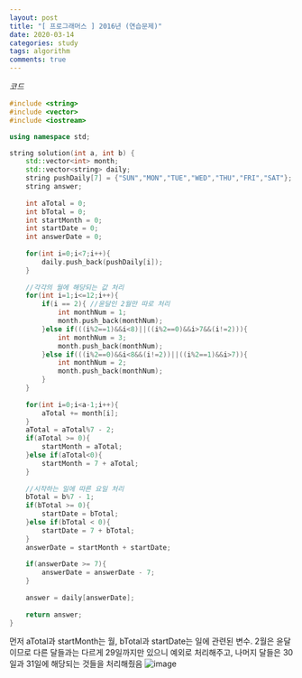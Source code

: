 ```yaml
---
layout: post
title: "[ 프로그래머스 ] 2016년 (연습문제)"
date: 2020-03-14
categories: study
tags: algorithm
comments: true
---
```


*코드*

```cpp
#include <string>
#include <vector>
#include <iostream>

using namespace std;

string solution(int a, int b) {
    std::vector<int> month;
    std::vector<string> daily;
    string pushDaily[7] = {"SUN","MON","TUE","WED","THU","FRI","SAT"};
    string answer;
    
    int aTotal = 0;
    int bTotal = 0;
    int startMonth = 0;
    int startDate = 0;
    int answerDate = 0;
    
    for(int i=0;i<7;i++){
        daily.push_back(pushDaily[i]);
    }
    
    //각각의 월에 해당되는 값 처리
    for(int i=1;i<=12;i++){
        if(i == 2){ //윤달인 2월만 따로 처리
            int monthNum = 1;
            month.push_back(monthNum);
        }else if(((i%2==1)&&i<8)||((i%2==0)&&i>7&&(i!=2))){
            int monthNum = 3;
            month.push_back(monthNum);
        }else if(((i%2==0)&&i<8&&(i!=2))||((i%2==1)&&i>7)){
            int monthNum = 2;
            month.push_back(monthNum);
        }
    }
    
    for(int i=0;i<a-1;i++){
        aTotal += month[i];
    }
    aTotal = aTotal%7 - 2;
    if(aTotal >= 0){
        startMonth = aTotal;
    }else if(aTotal<0){
        startMonth = 7 + aTotal;
    }
    
    //시작하는 일에 따른 요일 처리
    bTotal = b%7 - 1;
    if(bTotal >= 0){
        startDate = bTotal;
    }else if(bTotal < 0){
        startDate = 7 + bTotal; 
    }
    answerDate = startMonth + startDate;
    
    if(answerDate >= 7){
        answerDate = answerDate - 7;
    }
    
    answer = daily[answerDate];
    
    return answer;
}
```

먼저 aTotal과 startMonth는 월, bTotal과 startDate는 일에 관련된 변수.
2월은 윤달이므로 다른 달들과는 다르게 29일까지만 있으니 예외로 처리해주고, 나머지 달들은 30일과 31일에 해당되는 것들을 처리해줬음
![image](https://user-images.githubusercontent.com/56791347/76681851-81339880-663a-11ea-9b6b-64ea99ee37dd.png)
